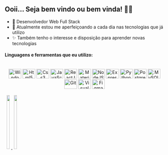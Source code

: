 ## Ooii... Seja bem vindo ou bem vinda! 👋🏼

- 🔭 Desenvolvedor Web Full Stack
- 🌱 Atualmente estou me aperfeiçoando a cada dia nas tecnologias que já utilizo
- ✨ Também tenho o interesse e disposição para aprender novas tecnologias

#### Linguagens e ferramentas que eu utilizo:

<div align="center" style="display: inline_block"><br>
    <img height="30" width="40" src="https://cdn.jsdelivr.net/gh/devicons/devicon/icons/windows8/windows8-original.svg" alt="Windows" />
    <img height="30" width="40" src="https://cdn.jsdelivr.net/gh/devicons/devicon/icons/html5/html5-original.svg" alt="Html5" />
    <img height="30" width="40" src="https://cdn.jsdelivr.net/gh/devicons/devicon/icons/css3/css3-original.svg" alt="Css3" />
    <img height="30" width="40" src="https://cdn.jsdelivr.net/gh/devicons/devicon/icons/javascript/javascript-original.svg" alt="JavaScript" />
    <img height="30" width="40" src="https://cdn.jsdelivr.net/gh/devicons/devicon/icons/react/react-original.svg" alt="ReactJS" />
    <img height="30" width="40" src="https://cdn.jsdelivr.net/gh/devicons/devicon/icons/materialui/materialui-original.svg" alt="Material UI" />
    <img height="30" width="40" src="https://cdn.jsdelivr.net/gh/devicons/devicon/icons/nodejs/nodejs-original.svg" alt="NodeJS" />
    <img height="30" width="40" src="https://cdn.jsdelivr.net/gh/devicons/devicon/icons/express/express-original.svg" alt="ExpressJS" />
    <img height="30" width="40" src="https://cdn.jsdelivr.net/gh/devicons/devicon/icons/python/python-original.svg" alt="Python" />
    <img height="30" width="40" src="https://cdn.jsdelivr.net/gh/devicons/devicon/icons/postgresql/postgresql-original.svg" alt="PostgreSQL" />
    <img height="30" width="40" src="https://cdn.jsdelivr.net/gh/devicons/devicon/icons/mysql/mysql-original.svg" alt="MySQL" />
    <img height="30" width="40" src="https://cdn.jsdelivr.net/gh/devicons/devicon/icons/git/git-original.svg" alt="Git" />
    <img height="30" width="40" src="https://cdn.jsdelivr.net/gh/devicons/devicon/icons/vscode/vscode-original.svg" alt="Visual Studio Code" />
    <img height="30" width="40" src="https://cdn.jsdelivr.net/gh/devicons/devicon/icons/figma/figma-original.svg" alt="Figma"/>
</div>

<br>

<div align="center" style="display: flex">
  <a href="https://github.com/jose-ithalo">
  <img height="170em" width="45%" src="https://github-readme-stats.vercel.app/api?username=jose-ithalo&show_icons=true&theme=dark&include_all_commits=true&count_private=true"/>
  <img height="170em" width="45%" src="https://github-readme-stats.vercel.app/api/top-langs/?username=jose-ithalo&layout=compact&langs_count=7&theme=dark"/>
</div>
